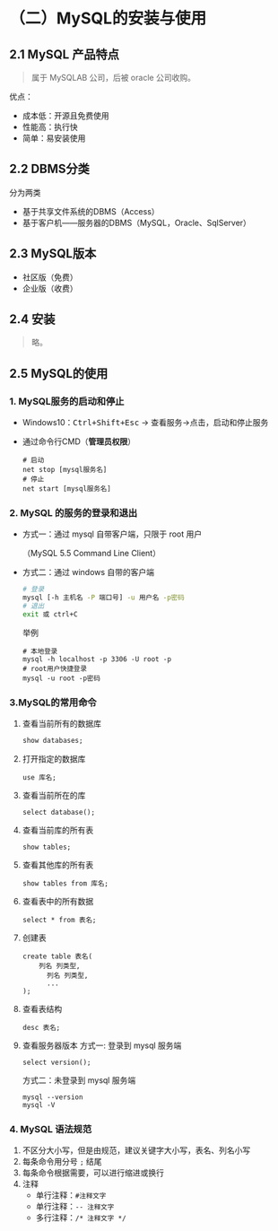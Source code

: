 # （二）MySQL的安装与使用

## 2.1 MySQL 产品特点

> 属于 MySQLAB 公司，后被 oracle 公司收购。

优点：

+ 成本低：开源且免费使用
+ 性能高：执行快
+ 简单：易安装使用

## 2.2 DBMS分类

分为两类

+ 基于共享文件系统的DBMS（Access）
+ 基于客户机——服务器的DBMS（MySQL，Oracle、SqlServer）

## 2.3 MySQL版本

+ 社区版（免费）
+ 企业版（收费）

## 2.4 安装

> 略。


## 2.5 MySQL的使用

### 1. MySQL服务的启动和停止

+ Windows10：<kbd>Ctrl+Shift+Esc</kbd> -> 查看服务->点击，启动和停止服务

+ 通过命令行CMD（**管理员权限**）

  ```
  # 启动
  net stop [mysql服务名]
  # 停止
  net start [mysql服务名]
  ```

### 2. MySQL 的服务的登录和退出

+ 方式一：通过 mysql 自带客户端，只限于 root 用户 

  （MySQL 5.5 Command Line Client）

+ 方式二：通过 windows 自带的客户端

  ```bash
  # 登录
  mysql [-h 主机名 -P 端口号] -u 用户名 -p密码
  # 退出
  exit 或 ctrl+C
  ```

  举例

  ```
  # 本地登录
  mysql -h localhost -p 3306 -U root -p
  # root用户快捷登录
  mysql -u root -p密码
  ```

### 3.MySQL的常用命令

1. 查看当前所有的数据库
    ```sql
    show databases;
    ```
2. 打开指定的数据库
    ```
    use 库名;
    ```
3. 查看当前所在的库
    ```
    select database();
    ```
4. 查看当前库的所有表
    ```
    show tables;
    ```
5. 查看其他库的所有表
    ```
    show tables from 库名;
    ```
6. 查看表中的所有数据
    ```
    select * from 表名;
    ```
7. 创建表
    ```
    create table 表名(
        列名 列类型,
          列名 列类型,
          ...
    );
    ```
8. 查看表结构
    ```
    desc 表名;
    ```

9. 查看服务器版本
   方式一: 登录到 mysql 服务端
   ```
   select version();
   ```
   方式二：未登录到 mysql 服务端
   ```
   mysql --version
   mysql -V
   ```

### 4. MySQL 语法规范

1. 不区分大小写，但是由规范，建议关键字大小写，表名、列名小写
2. 每条命令用分号 `;` 结尾
3. 每条命令根据需要，可以进行缩进或换行
4. 注释
   + 单行注释：`#注释文字`
   + 单行注释：`-- 注释文字`
   + 多行注释：`/* 注释文字 */`
